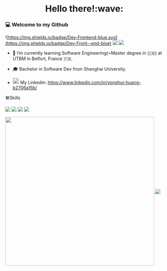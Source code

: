 <h1 align="center">Hello there!:wave:</h1>

### 💻 Welcome to my Github 

![https://img.shields.io/badge/Dev-Frontend-blue.svg](https://img.shields.io/badge/Dev-Front--end-blue)
![](https://img.shields.io/badge/Software-Engineer-lightblue?logoColor=lightblue)
![](https://img.shields.io/badge/UTBM-Student-lightgreen?logoColor=lightgreen)

- 🌱 I’m currently learning Software Engineering(=Master degree in :cn:) at UTBM in Belfort, France :fr:.
- 🎓 Bachelor in Software Dev from Shanghai University.

- <img src="https://user-images.githubusercontent.com/68329670/174433276-1b8eec66-09b1-4623-9634-39d28a213953.png" width="20"> My Linkedin: https://www.linkedin.com/in/yonghui-huang-b2706a15b/


🛠️Skills

![](https://img.shields.io/badge/Python-%20-orange?style=for-the-badge&logo=python&logoColor=orange)
![](https://img.shields.io/badge/JavaScript-%20-yellow?style=for-the-badge&logo=javascript&logoColor=yellow)
![](https://img.shields.io/badge/Vue-%20-4fc08d?style=for-the-badge&logo=vue.js&logoColor=4fc08d)
![](https://img.shields.io/badge/Flutter-%20-02569b?style=for-the-badge&logo=flutter&logoColor=02569b)

<a href="https://github.com/anuraghazra/github-readme-stats">
  <img align="center" src="https://github-readme-stats.vercel.app/api?username=Pas0412&theme=nord&show_icons=true&include_all_commits=true&hide=issues&repo=github-readme-stats" width="475"/>
</a>
<a href="https://github.com/anuraghazra/convoychat">
  <img align="center" src="https://github-readme-stats.vercel.app/api/top-langs/?username=Pas0412&layout=compact&theme=nord&repo=convoychat" />
</a>

<!--
**Pas0412/Pas0412** is a ✨ _special_ ✨ repository because its `README.md` (this file) appears on your GitHub profile.

Here are some ideas to get you started:

- 🔭 I’m currently working on ...
- 🌱 I’m currently learning ...
- 👯 I’m looking to collaborate on ...
- 🤔 I’m looking for help with ...
- 💬 Ask me about ...
- 📫 How to reach me: ...
- 😄 Pronouns: ...
- ⚡ Fun fact: ...
-->
